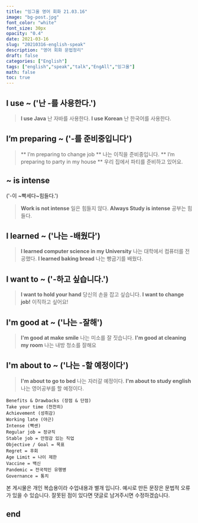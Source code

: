 ```yaml
---
title: "잉그올 영어 회화 21.03.16"
image: "bg-post.jpg"
font_color: "white"
font_size: 30px
opacity: "0.4"
date: 2021-03-16
slug: "20210316-english-speak"
description: "영어 회화 문법정리"
draft: false
categories: ["English"]
tags: ["english","speak","talk","EngAll","잉그올"]
math: false
toc: true
---
```


## 	I use ~ ('난 -를 사용한다.')
> **I use Java** 난 자바를 사용한다.
> **I use Korean** 난 한국어를 사용한다.



## 	I’m preparing ~ ('-를 준비중입니다')
> ** I’m preparing to change job ** 나는 이직을 준비중입니다.
> ** I’m preparing to party in my house ** 우리 집에서 파티를 준비하고 있어요.



## 	 ~ is intense 
 ('-이 ~빡세다~힘들다.')
> **Work is not intense** 일은 힘들지 않다.
> **Always Study is intense** 공부는 힘들다.


## I learned ~ ('나는 -배웠다')
> **I learned computer science in my University** 나는 대학에서 컴퓨터를 전공했다.
> **I learned baking bread** 나는 빵굽기를 배웠다.

##  I want to ~ ('-하고 싶습니다.')
> **I want to hold your hand** 당신의 손을 잡고 싶습니다.
> **I want to change job!** 이직하고 싶어요!


##  I'm good at ~ ('나는 -잘해')
> **I'm good at make smile** 나는 미소를 잘 짓습니다.
> **I'm good at cleaning my room** 나는 내방 청소를 잘해요


##  I'm about to ~ ('나는 -할 예정이다')
> **I'm about to go to bed** 나는 자러갈 예정이다.
> **I'm about to study english** 나는 영어공부를 할 예정이다.

```
Benefits & Drawbacks (장점 & 단점)
Take your time (천천히) 
Achievement (성취감)
Working late (야근) 
Intense (빡센) 
Regular job = 정규직
Stable job = 안정감 있는 직업 
Objective / Goal = 목표
Regret = 후회
Age Limit = 나이 제한
Vaccine = 백신
Pandemic = 전국적인 유행병
Governance = 통치 
```

본 게시물은 개인 복습용이라 수업내용과 별개 입니다.
예시로 만든 문장은 문법적 오류가 있을 수 있습니다. 
잘못된 점이 있다면 댓글로 남겨주시면 수정하겠습니다. 

## end